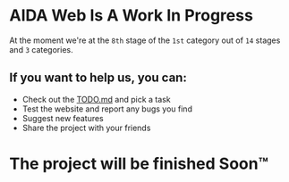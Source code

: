 # AIDA Web Is A Work In Progress

At the moment we're at the `8th` stage of the `1st` category out of `14` stages and `3` categories.

## If you want to help us, you can:

- Check out the [TODO.md](TODO.md) and pick a task
- Test the website and report any bugs you find
- Suggest new features
- Share the project with your friends

# The project will be finished Soon™️